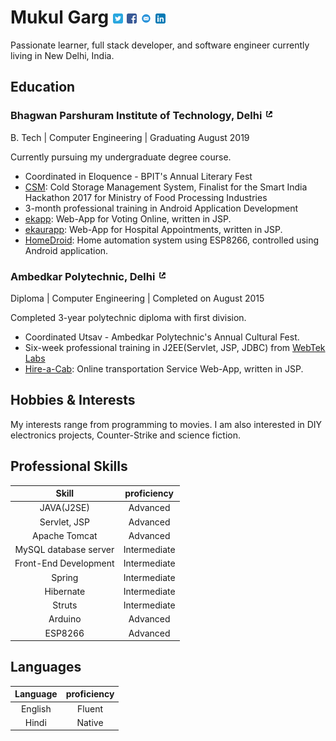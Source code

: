 # Mukul Garg  [![@m4MukulGarg](static/twitter_003.png)](http://bit.ly/ttm4mg) [![fb.com/m4MukulGarg](static/facebook_003.png)](http://bit.ly/m4mgfb) [![Send an Email](static/email-16.png)](mailto:m4mukulgarg@live.com) [![m4mukulgarg@live.com](static/linkedin_003.png)](http://bit.ly/m4mgLin) 
Passionate learner, full stack developer, and software engineer currently living in New Delhi, India. 

## Education
### Bhagwan Parshuram Institute of Technology, Delhi [![Visit](static/new-tab-16.png)](http://bpitindia.com)
B. Tech | Computer Engineering | Graduating August 2019

Currently pursuing my undergraduate degree course.
* Coordinated in Eloquence - BPIT's Annual Literary Fest
* [CSM](http://bit.ly/mg-csm): Cold Storage Management System, Finalist for the Smart India Hackathon 2017 for Ministry of Food Processing Industries
* 3-month professional training in Android Application Development 
* [ekapp](http://bit.ly/mg-ekapp): Web-App for Voting Online, written in JSP.
* [ekaurapp](http://bit.ly/mg-ekaurapp): Web-App for Hospital Appointments, written in JSP.
* [HomeDroid](http://bit.ly/mg-homedroid): Home automation system using ESP8266, controlled using Android application.

### Ambedkar Polytechnic, Delhi [![Visit](static/new-tab-16.png)](http://ambp.in)
Diploma | Computer Engineering | Completed on August 2015

Completed 3-year polytechnic diploma with first division.
+ Coordinated Utsav - Ambedkar Polytechnic's Annual Cultural Fest.
+ Six-week professional training in J2EE(Servlet, JSP, JDBC) from [WebTek Labs](www.webteklabs.com/)
+ [Hire-a-Cab](http://bit.ly/mg-hac): Online transportation Service Web-App, written in JSP. 

## Hobbies & Interests
My interests range from programming to movies. I am also interested in DIY electronics projects, Counter-Strike and science fiction.

## Professional Skills

|Skill                  | proficiency   |
|:---------------------:|:-------------:|
|JAVA(J2SE)             | Advanced      |
|Servlet, JSP           | Advanced      |
|Apache Tomcat          | Advanced      |
|MySQL database server  | Intermediate  |
|Front-End Development  | Intermediate  |
|Spring                 | Intermediate  |
|Hibernate              | Intermediate  |
|Struts                 | Intermediate  |
|Arduino                | Advanced      |
|ESP8266                | Advanced      |

## Languages

|Language | proficiency |
|:-------:|:-----------:|
|English  | Fluent      |
|Hindi    | Native      |
